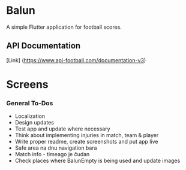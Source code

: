 # Balun

A simple Flutter application for football scores.

## API Documentation
[Link] (https://www.api-football.com/documentation-v3)

# Screens

### General To-Dos

* Localization
* Design updates
* Test app and update where necessary
* Think about implementing injuries in match, team & player
* Write proper readme, create screenshots and put app live
* Safe area na dnu navigation bara
* Match info - timeago je čudan
* Check places where BalunEmpty is being used and update images
